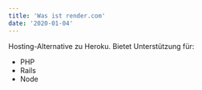```yaml
---
title: 'Was ist render.com'
date: '2020-01-04'
---
```


Hosting-Alternative zu Heroku. Bietet Unterstützung für:

- PHP
- Rails
- Node

